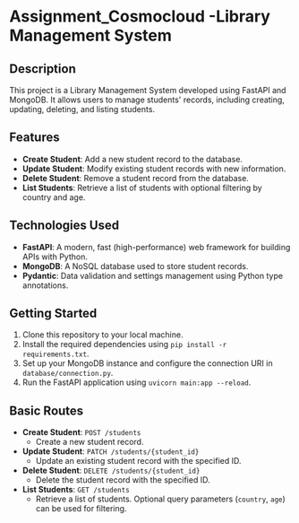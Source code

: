 # Assignment_Cosmocloud  -Library Management System

## Description
This project is a Library Management System developed using FastAPI and MongoDB. It allows users to manage students' records, including creating, updating, deleting, and listing students.

## Features
- **Create Student**: Add a new student record to the database.
- **Update Student**: Modify existing student records with new information.
- **Delete Student**: Remove a student record from the database.
- **List Students**: Retrieve a list of students with optional filtering by country and age.

## Technologies Used
- **FastAPI**: A modern, fast (high-performance) web framework for building APIs with Python.
- **MongoDB**: A NoSQL database used to store student records.
- **Pydantic**: Data validation and settings management using Python type annotations.

## Getting Started
1. Clone this repository to your local machine.
2. Install the required dependencies using `pip install -r requirements.txt`.
3. Set up your MongoDB instance and configure the connection URI in `database/connection.py`.
4. Run the FastAPI application using `uvicorn main:app --reload`.

## Basic Routes
- **Create Student**: `POST /students`
  - Create a new student record.
- **Update Student**: `PATCH /students/{student_id}`
  - Update an existing student record with the specified ID.
- **Delete Student**: `DELETE /students/{student_id}`
  - Delete the student record with the specified ID.
- **List Students**: `GET /students`
  - Retrieve a list of students. Optional query parameters (`country`, `age`) can be used for filtering.
